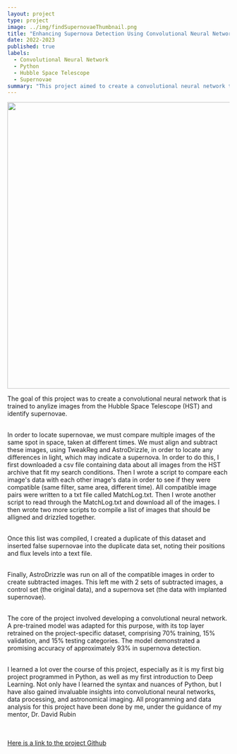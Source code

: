 ```yaml
---
layout: project
type: project
image: ../img/findSupernovaeThumbnail.png
title: "Enhancing Supernova Detection Using Convolutional Neural Networks in Hubble Space Telescope Images"
date: 2022-2023
published: true
labels:
  - Convolutional Neural Network
  - Python
  - Hubble Space Telescope
  - Supernovae
summary: "This project aimed to create a convolutional neural network that is trained to anylize images from the Hubble Space Telescope and identify supernovae."
---
```


<div class="text-center p-4">
  <img width="650px" src="../img/supernova1.png" class="img-thumbnail" >
</div>

<p>
The goal of this project was to create a convolutional neural network that is trained to anylize images from the Hubble Space Telescope (HST) and identify supernovae. <br><br>

In order to locate supernovae, we must compare multiple images of the same spot in space, taken at different times. We must align and subtract these images, using TweakReg and AstroDrizzle, in order to locate any differences in light, which may indicate a supernova. In order to do this, I first downloaded a csv file containing data about all images from the HST archive that fit my search conditions. Then I wrote a script to compare each image's data with each other image's data in order to see if they were compatible (same filter, same area, different time). All compatible image pairs were written to a txt file called MatchLog.txt. Then I wrote another script to read through the MatchLog.txt and download all of the images. I then wrote two more scripts to compile a list of images that should be alligned and drizzled together. 
<br><br>

Once this list was compiled, I created a duplicate of this dataset and inserted false supernovae into the duplicate data set, noting their positions and flux levels into a text file.
<br><br>

Finally, AstroDrizzle was run on all of the compatible images in order to create subtracted images. This left me with 2 sets of subtracted images, a control set (the original data), and a supernova set (the data with implanted supernovae).
<br><br>

The core of the project involved developing a convolutional neural network. A pre-trained model was adapted for this purpose, with its top layer retrained on the project-specific dataset, comprising 70% training, 15% validation, and 15% testing categories. The model demonstrated a promising accuracy of approximately 93% in supernova detection.
<br><br>

I learned a lot over the course of this project, especially as it is my first big project programmed in Python, as well as my first introduction to Deep Learning. Not only have I learned the syntax and nuances of Python, but I have also gained invaluable insights into convolutional neural networks, data processing, and astronomical imaging. All programming and data analysis for this project have been done by me, under the guidance of my mentor, Dr. David Rubin<br><br>

<br>
<a href="https://github.com/sierranmorales/Finding-Supernovae" target="_top">Here is a link to the project Github</a>
</p>
